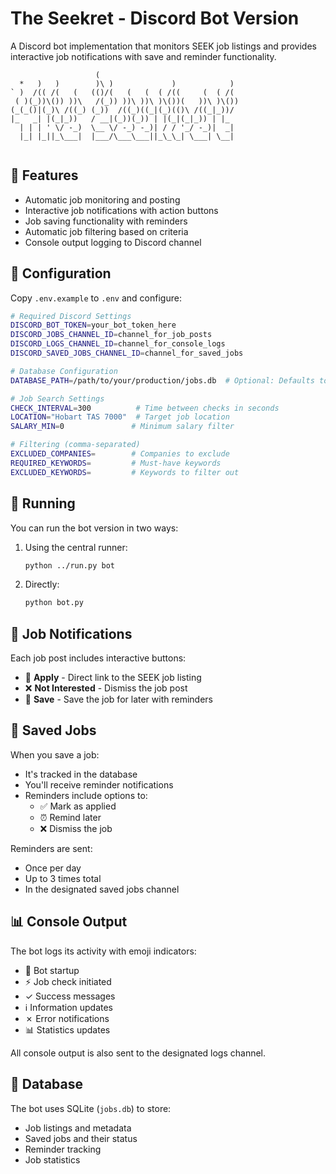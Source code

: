 # The Seekret - Discord Bot Version

A Discord bot implementation that monitors SEEK job listings and provides interactive job notifications with save and reminder functionality.

```
                   (                                
  *   )   )        )\ )             )            )  
` )  /(( /(   (   (()/(   (   (  ( /((     (  ( /(  
 ( )(_))\()) ))\   /(_)) ))\ ))\ )\())(   ))\ )\()) 
(_(_()|(_)\ /((_) (_))  /((_)((_|(_)(()\ /((_|_))/  
|_   _| |(_|_))   / __|(_))(_)) | |(_|(_|_)) | |_   
  | | | ' \/ -_)  \__ \/ -_) -_)| / / '_/ -_)|  _|  
  |_| |_||_\___|  |___/\___\___||_\_\_| \___| \__|  
                                                    
```

## 🤖 Features

- Automatic job monitoring and posting
- Interactive job notifications with action buttons
- Job saving functionality with reminders
- Automatic job filtering based on criteria
- Console output logging to Discord channel

## 🔧 Configuration

Copy `.env.example` to `.env` and configure:

```bash
# Required Discord Settings
DISCORD_BOT_TOKEN=your_bot_token_here
DISCORD_JOBS_CHANNEL_ID=channel_for_job_posts
DISCORD_LOGS_CHANNEL_ID=channel_for_console_logs
DISCORD_SAVED_JOBS_CHANNEL_ID=channel_for_saved_jobs

# Database Configuration
DATABASE_PATH=/path/to/your/production/jobs.db  # Optional: Defaults to local jobs.db in bot directory

# Job Search Settings
CHECK_INTERVAL=300          # Time between checks in seconds
LOCATION="Hobart TAS 7000"  # Target job location
SALARY_MIN=0               # Minimum salary filter

# Filtering (comma-separated)
EXCLUDED_COMPANIES=        # Companies to exclude
REQUIRED_KEYWORDS=         # Must-have keywords
EXCLUDED_KEYWORDS=         # Keywords to filter out
```

## 🚀 Running

You can run the bot version in two ways:

1. Using the central runner:
   ```bash
   python ../run.py bot
   ```

2. Directly:
   ```bash
   python bot.py
   ```

## 💬 Job Notifications

Each job post includes interactive buttons:
- 📝 **Apply** - Direct link to the SEEK job listing
- ❌ **Not Interested** - Dismiss the job post
- 📌 **Save** - Save the job for later with reminders

## 📌 Saved Jobs

When you save a job:
- It's tracked in the database
- You'll receive reminder notifications
- Reminders include options to:
  - ✅ Mark as applied
  - ⏰ Remind later
  - ❌ Dismiss the job

Reminders are sent:
- Once per day
- Up to 3 times total
- In the designated saved jobs channel

## 📊 Console Output

The bot logs its activity with emoji indicators:
- 🚀 Bot startup
- ⚡ Job check initiated
- ✓ Success messages
- ℹ Information updates
- ✗ Error notifications
- 📊 Statistics updates

All console output is also sent to the designated logs channel.

## 💾 Database

The bot uses SQLite (`jobs.db`) to store:
- Job listings and metadata
- Saved jobs and their status
- Reminder tracking
- Job statistics 